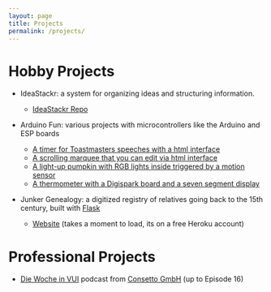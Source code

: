 ```yaml
---
layout: page
title: Projects
permalink: /projects/
---
```


# Hobby Projects

- IdeaStackr: a system for organizing ideas and structuring information.  

  - [IdeaStackr Repo](https://github.com/BrianInGermany/IdeaStackr)  
   
- Arduino Fun: various projects with microcontrollers like the Arduino and ESP boards  

  - [A timer for Toastmasters speeches with a html interface](https://github.com/BrianInGermany/ToastmastersTimerWiFi)  
  - [A scrolling marquee that you can edit via html interface](https://github.com/BrianInGermany/ESPledMatrixWebserver)  
  - [A light-up pumpkin with RGB lights inside triggered by a motion sensor](https://github.com/BrianInGermany/ArduinoPumpkin)  
  - [A thermometer with a Digispark board and a seven segment display](https://github.com/BrianInGermany/Digispark7SegmentThermometer)  

- Junker Genealogy: a digitized registry of relatives going back to the 15th century, built with [Flask](https://palletsprojects.com/p/flask/)  

  - [Website](http://xml-genealogie-app.herokuapp.com/) (takes a moment to load, its on a free Heroku account)

# Professional Projects

- [Die Woche in VUI](https://soundcloud.com/consetto/folge-16-2019-britische-regierung-lasst-voice-apps-erstellen) podcast from [Consetto GmbH](www.consetto.com) (up to Episode 16)

